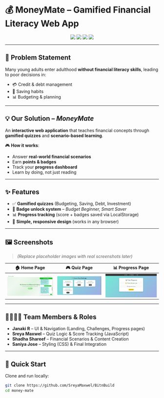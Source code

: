 # 💰 MoneyMate – Gamified Financial Literacy Web App

<p align="center">
  <img src="https://img.shields.io/badge/HTML-5-orange?logo=html5" />
  <img src="https://img.shields.io/badge/CSS-3-blue?logo=css3" />
  <img src="https://img.shields.io/badge/JavaScript-ES6-yellow?logo=javascript" />
  <img src="https://img.shields.io/badge/Status-Prototype-green" />
</p>

---

## 🧩 Problem Statement
Many young adults enter adulthood **without financial literacy skills**, leading to poor decisions in:
- 💳 Credit & debt management  
- 🏦 Saving habits  
- 📊 Budgeting & planning  

---

## 💡 Our Solution – *MoneyMate*
An **interactive web application** that teaches financial concepts through **gamified quizzes** and **scenario-based learning**.

🎮 **How it works**:
- Answer **real-world financial scenarios**
- Earn **points & badges**
- Track your **progress dashboard**
- Learn by doing, not just reading

---

## ✨ Features
- ✅ **Gamified quizzes** (Budgeting, Saving, Debt, Investment)  
- 🏅 **Badge unlock system** – *Budget Beginner, Smart Saver*  
- 📊 **Progress tracking** (score + badges saved via LocalStorage)  
- 🎨 **Simple, responsive design** (works in any browser)  

---

## 🖼️ Screenshots
> *(Replace placeholder images with real screenshots later)*  

| 🏠 Home Page | 🎮 Quiz Page | 📊 Progress Page |
|--------------|-------------|------------------|
| ![Home](assets/home.png) | ![Quiz](assets/quiz.png) | ![Progress](assets/progress.png) |


---

## 👩‍👩‍👧‍👦 Team Members & Roles
- **Janaki R** – UI & Navigation (Landing, Challenges, Progress pages)  
- **Sreya Maxwel** – Quiz Logic & Score Tracking (JavaScript)  
- **Shadha Shareef** – Financial Scenarios & Content Creation  
- **Saniya Jose** – Styling (CSS) & Final Integration  

---

## 🚀 Quick Start
Clone and run locally:
```bash
git clone https://github.com/SreyaMaxwel/BitnBuild
cd money-mate
